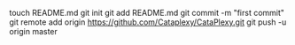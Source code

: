 touch README.md
git init
git add README.md
git commit -m "first commit"
git remote add origin https://github.com/Cataplexy/CataPlexy.git
git push -u origin master
